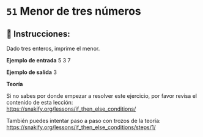 # `51` Menor de tres números

## 📝 Instrucciones:

Dado tres enteros, imprime el menor.

**Ejemplo de entrada**
5
3
7

**Ejemplo de salida**
3

**Teoría**

Si no sabes por donde empezar a resolver este ejercicio, por favor revisa el contenido de esta lección:
https://snakify.org/lessons/if_then_else_conditions/

También puedes intentar paso a paso con trozos de la teoría:
https://snakify.org/lessons/if_then_else_conditions/steps/1/
